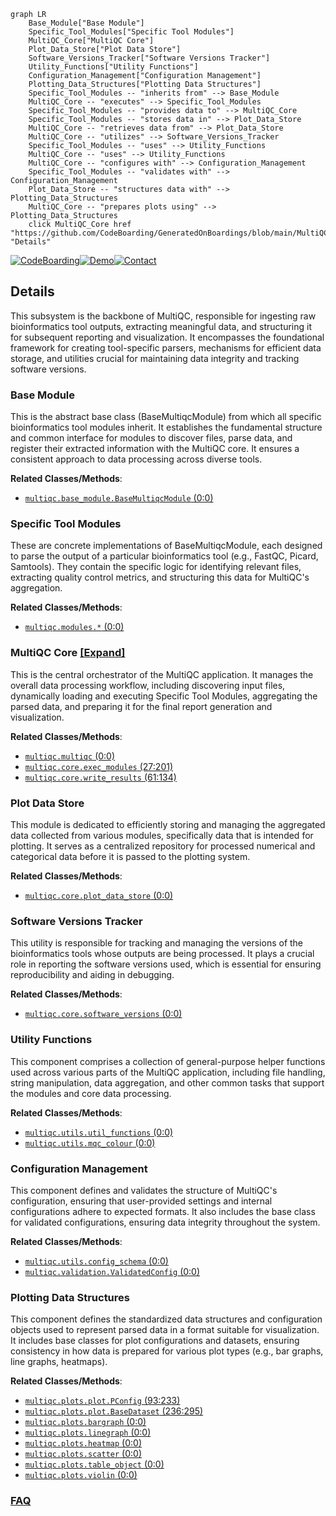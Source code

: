 ```mermaid
graph LR
    Base_Module["Base Module"]
    Specific_Tool_Modules["Specific Tool Modules"]
    MultiQC_Core["MultiQC Core"]
    Plot_Data_Store["Plot Data Store"]
    Software_Versions_Tracker["Software Versions Tracker"]
    Utility_Functions["Utility Functions"]
    Configuration_Management["Configuration Management"]
    Plotting_Data_Structures["Plotting Data Structures"]
    Specific_Tool_Modules -- "inherits from" --> Base_Module
    MultiQC_Core -- "executes" --> Specific_Tool_Modules
    Specific_Tool_Modules -- "provides data to" --> MultiQC_Core
    Specific_Tool_Modules -- "stores data in" --> Plot_Data_Store
    MultiQC_Core -- "retrieves data from" --> Plot_Data_Store
    MultiQC_Core -- "utilizes" --> Software_Versions_Tracker
    Specific_Tool_Modules -- "uses" --> Utility_Functions
    MultiQC_Core -- "uses" --> Utility_Functions
    MultiQC_Core -- "configures with" --> Configuration_Management
    Specific_Tool_Modules -- "validates with" --> Configuration_Management
    Plot_Data_Store -- "structures data with" --> Plotting_Data_Structures
    MultiQC_Core -- "prepares plots using" --> Plotting_Data_Structures
    click MultiQC_Core href "https://github.com/CodeBoarding/GeneratedOnBoardings/blob/main/MultiQC/MultiQC_Core.md" "Details"
```

[![CodeBoarding](https://img.shields.io/badge/Generated%20by-CodeBoarding-9cf?style=flat-square)](https://github.com/CodeBoarding/CodeBoarding)[![Demo](https://img.shields.io/badge/Try%20our-Demo-blue?style=flat-square)](https://www.codeboarding.org/demo)[![Contact](https://img.shields.io/badge/Contact%20us%20-%20contact@codeboarding.org-lightgrey?style=flat-square)](mailto:contact@codeboarding.org)

## Details

This subsystem is the backbone of MultiQC, responsible for ingesting raw bioinformatics tool outputs, extracting meaningful data, and structuring it for subsequent reporting and visualization. It encompasses the foundational framework for creating tool-specific parsers, mechanisms for efficient data storage, and utilities crucial for maintaining data integrity and tracking software versions.

### Base Module
This is the abstract base class (BaseMultiqcModule) from which all specific bioinformatics tool modules inherit. It establishes the fundamental structure and common interface for modules to discover files, parse data, and register their extracted information with the MultiQC core. It ensures a consistent approach to data processing across diverse tools.


**Related Classes/Methods**:

- <a href="https://github.com/MultiQC/MultiQC/multiqc/base_module.py#L0-L0" target="_blank" rel="noopener noreferrer">`multiqc.base_module.BaseMultiqcModule` (0:0)</a>


### Specific Tool Modules
These are concrete implementations of BaseMultiqcModule, each designed to parse the output of a particular bioinformatics tool (e.g., FastQC, Picard, Samtools). They contain the specific logic for identifying relevant files, extracting quality control metrics, and structuring this data for MultiQC's aggregation.


**Related Classes/Methods**:

- <a href="https://github.com/MultiQC/MultiQC/multiqc/multiqc.py#L0-L0" target="_blank" rel="noopener noreferrer">`multiqc.modules.*` (0:0)</a>


### MultiQC Core [[Expand]](./MultiQC_Core.md)
This is the central orchestrator of the MultiQC application. It manages the overall data processing workflow, including discovering input files, dynamically loading and executing Specific Tool Modules, aggregating the parsed data, and preparing it for the final report generation and visualization.


**Related Classes/Methods**:

- <a href="https://github.com/MultiQC/MultiQC/multiqc/multiqc.py#L0-L0" target="_blank" rel="noopener noreferrer">`multiqc.multiqc` (0:0)</a>
- <a href="https://github.com/MultiQC/MultiQC/multiqc/core/exec_modules.py#L27-L201" target="_blank" rel="noopener noreferrer">`multiqc.core.exec_modules` (27:201)</a>
- <a href="https://github.com/MultiQC/MultiQC/multiqc/core/write_results.py#L61-L134" target="_blank" rel="noopener noreferrer">`multiqc.core.write_results` (61:134)</a>


### Plot Data Store
This module is dedicated to efficiently storing and managing the aggregated data collected from various modules, specifically data that is intended for plotting. It serves as a centralized repository for processed numerical and categorical data before it is passed to the plotting system.


**Related Classes/Methods**:

- <a href="https://github.com/MultiQC/MultiQC/multiqc/core/plot_data_store.py#L0-L0" target="_blank" rel="noopener noreferrer">`multiqc.core.plot_data_store` (0:0)</a>


### Software Versions Tracker
This utility is responsible for tracking and managing the versions of the bioinformatics tools whose outputs are being processed. It plays a crucial role in reporting the software versions used, which is essential for ensuring reproducibility and aiding in debugging.


**Related Classes/Methods**:

- <a href="https://github.com/MultiQC/MultiQC/multiqc/core/software_versions.py#L0-L0" target="_blank" rel="noopener noreferrer">`multiqc.core.software_versions` (0:0)</a>


### Utility Functions
This component comprises a collection of general-purpose helper functions used across various parts of the MultiQC application, including file handling, string manipulation, data aggregation, and other common tasks that support the modules and core data processing.


**Related Classes/Methods**:

- <a href="https://github.com/MultiQC/MultiQC/multiqc/utils/util_functions.py#L0-L0" target="_blank" rel="noopener noreferrer">`multiqc.utils.util_functions` (0:0)</a>
- <a href="https://github.com/MultiQC/MultiQC/multiqc/utils/mqc_colour.py#L0-L0" target="_blank" rel="noopener noreferrer">`multiqc.utils.mqc_colour` (0:0)</a>


### Configuration Management
This component defines and validates the structure of MultiQC's configuration, ensuring that user-provided settings and internal configurations adhere to expected formats. It also includes the base class for validated configurations, ensuring data integrity throughout the system.


**Related Classes/Methods**:

- <a href="https://github.com/MultiQC/MultiQC/multiqc/utils/config_schema.py#L0-L0" target="_blank" rel="noopener noreferrer">`multiqc.utils.config_schema` (0:0)</a>
- <a href="https://github.com/MultiQC/MultiQC/multiqc/validation.py#L0-L0" target="_blank" rel="noopener noreferrer">`multiqc.validation.ValidatedConfig` (0:0)</a>


### Plotting Data Structures
This component defines the standardized data structures and configuration objects used to represent parsed data in a format suitable for visualization. It includes base classes for plot configurations and datasets, ensuring consistency in how data is prepared for various plot types (e.g., bar graphs, line graphs, heatmaps).


**Related Classes/Methods**:

- <a href="https://github.com/MultiQC/MultiQC/multiqc/plots/plot.py#L93-L233" target="_blank" rel="noopener noreferrer">`multiqc.plots.plot.PConfig` (93:233)</a>
- <a href="https://github.com/MultiQC/MultiQC/multiqc/plots/plot.py#L236-L295" target="_blank" rel="noopener noreferrer">`multiqc.plots.plot.BaseDataset` (236:295)</a>
- <a href="https://github.com/MultiQC/MultiQC/multiqc/plots/bargraph.py#L0-L0" target="_blank" rel="noopener noreferrer">`multiqc.plots.bargraph` (0:0)</a>
- <a href="https://github.com/MultiQC/MultiQC/multiqc/plots/linegraph.py#L0-L0" target="_blank" rel="noopener noreferrer">`multiqc.plots.linegraph` (0:0)</a>
- <a href="https://github.com/MultiQC/MultiQC/multiqc/plots/heatmap.py#L0-L0" target="_blank" rel="noopener noreferrer">`multiqc.plots.heatmap` (0:0)</a>
- <a href="https://github.com/MultiQC/MultiQC/multiqc/plots/scatter.py#L0-L0" target="_blank" rel="noopener noreferrer">`multiqc.plots.scatter` (0:0)</a>
- <a href="https://github.com/MultiQC/MultiQC/multiqc/plots/table_object.py#L0-L0" target="_blank" rel="noopener noreferrer">`multiqc.plots.table_object` (0:0)</a>
- <a href="https://github.com/MultiQC/MultiQC/multiqc/plots/violin.py#L0-L0" target="_blank" rel="noopener noreferrer">`multiqc.plots.violin` (0:0)</a>




### [FAQ](https://github.com/CodeBoarding/GeneratedOnBoardings/tree/main?tab=readme-ov-file#faq)